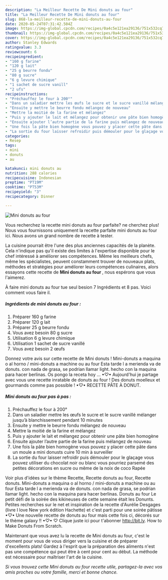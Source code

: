 ```yaml
---
description: "La Meilleur Recette De Mini donuts au four"
title: "La Meilleur Recette De Mini donuts au four"
slug: 868-la-meilleur-recette-de-mini-donuts-au-four
date: 2020-05-24T07:31:42.504Z
image: https://img-global.cpcdn.com/recipes/0a4c5e121ea29136/751x532cq70/mini-donuts-au-four-photo-principale-de-la-recette.jpg
thumbnail: https://img-global.cpcdn.com/recipes/0a4c5e121ea29136/751x532cq70/mini-donuts-au-four-photo-principale-de-la-recette.jpg
cover: https://img-global.cpcdn.com/recipes/0a4c5e121ea29136/751x532cq70/mini-donuts-au-four-photo-principale-de-la-recette.jpg
author: Stanley Edwards
ratingvalue: 3.3
reviewcount: 6
recipeingredient:
- "160 g farine"
- "120 g lait"
- "25 g beurre fondu"
- "80 g sucre"
- "6 g levure chimique"
- "1 sachet de sucre vanill"
- "2 ufs"
recipeinstructions:
- "Préchauffez le four à 200°"
- "Dans un saladier mettre les œufs le sucre et le sucre vanillé mélanger jusqu’à blanchissement pendant 10 minutes"
- "Ensuite y mettre le beurre fondu mélangez de nouveau"
- "Mettre la moitié de la farine et mélangez"
- "Puis y ajouter le lait et mélangez pour obtenir une pâte bien homogène"
- "Ensuite ajouter l’autre partie de la farine puis mélangez de nouveau"
- "Une fois la pâte bien homogène vous pouvez y placer cette pâte dans un moule a mini donusts cuire 10 min à surveiller"
- "La sortie du four laisser refroidir puis démouler pour le glaçage vous pouvez utiliser du chocolat noir ou blanc vous pourriez parsemé des petites décorations en sucre ou même de la noix de coco Rapée"
categories:
- Resep
tags:
- mini
- donuts
- au

katakunci: mini donuts au 
nutrition: 288 calories
recipecuisine: Indonesian
preptime: "PT19M"
cooktime: "PT53M"
recipeyield: "3"
recipecategory: Dinner

---
```



![Mini donuts au four](https://img-global.cpcdn.com/recipes/0a4c5e121ea29136/751x532cq70/mini-donuts-au-four-photo-principale-de-la-recette.jpg)

Vous recherchez la recette mini donuts au four parfaite? ne cherchez plus! Nous vous fournissons uniquement la recette parfaite mini donuts au four ici. Nous avons un grand nombre de recette à tester.

La cuisine pourrait être l'une des plus anciennes capacités de la planète. Cela n'indique pas qu'il existe des limites à l'expertise disponible pour le chef intéressé à améliorer ses compétences. Même les meilleurs chefs, même les spécialistes, peuvent constamment trouver de nouveaux plats, méthodes et stratégies pour améliorer leurs compétences culinaires, alors essayons cette recette de <strong> Mini donuts au four </strong>, nous espérons que vous l'aimerez.

<!--inarticleads1-->

À faire mini donuts au four tue seul besion 7 Ingrédients et 8 pas. Voici comment vous faire il.

##### Ingrédients de mini donuts au four :

1. Préparer 160 g farine
1. Préparer 120 g lait
1. Préparer 25 g beurre fondu
1. Vous avez besoin 80 g sucre
1. Utilisation 6 g levure chimique
1. Utilisation 1 sachet de sucre vanillé
1. Vous avez besoin 2 œufs


Donnez votre avis sur cette recette de Mini donuts ! Mini-donuts a maquina o al horno / mini-donuts a machine ou au four Esta tarde l a merienda va de donuts. con nada de grasa, se podrian llamar light. hecho con la maquina para hacer berlinas. Os pongo la receta hoy … •♡• Aujourd&#39;hui je partage avec vous une recette inratable de donuts au four ! Des donuts moelleux et gourmands comme pas possible ! •♡• RECETTE PÂTE À DONUT. 

<!--inarticleads2-->

##### Mini donuts au four pas à pas :

1. Préchauffez le four à 200°
1. Dans un saladier mettre les œufs le sucre et le sucre vanillé mélanger jusqu’à blanchissement pendant 10 minutes
1. Ensuite y mettre le beurre fondu mélangez de nouveau
1. Mettre la moitié de la farine et mélangez
1. Puis y ajouter le lait et mélangez pour obtenir une pâte bien homogène
1. Ensuite ajouter l’autre partie de la farine puis mélangez de nouveau
1. Une fois la pâte bien homogène vous pouvez y placer cette pâte dans un moule a mini donusts cuire 10 min à surveiller
1. La sortie du four laisser refroidir puis démouler pour le glaçage vous pouvez utiliser du chocolat noir ou blanc vous pourriez parsemé des petites décorations en sucre ou même de la noix de coco Rapée


Voir plus d&#39;idées sur le thème Recette, Recette donuts au four, Recette donuts. Mini-donuts a maquina o al horno / mini-donuts a machine ou au four Esta tarde l a merienda va de donuts. con nada de grasa, se podrian llamar light. hecho con la maquina para hacer berlinas. Donuts au four Le petit défi de la soirée des kikineuses de cette semaine était les Donunts. Petites recherches sur le net et inspiration de la recette d&#39;Aurélie Desgages (livre I love New york édition Hachette) et c&#39;est parti pour une soirée pâtisse •♡• Une nouvelle recette de donuts au four mais cette fois ci, décorés sur le thème galaxy !! •♡• ♡ Clique juste ici pour t&#39;abonner http://bit.ly. How to Make Donuts From Scratch. 

<!--inarticleads1-->

<p>
Maintenant que vous avez lu la recette de Mini donuts au four, c'est le moment pour vous de vous diriger vers la cuisine et de préparer d'excellents plats! Gardez à l'esprit que la préparation des aliments n'est pas une compétence qui peut être à cent pour cent au début. La méthode est nécessaire pour maîtriser l'art de la cuisine.
</p>

<p>
<i>Si vous trouvez cette Mini donuts au four recette utile, partagez-la avec vos amis proches ou votre famille, merci et bonne chance.</i>
</p>
